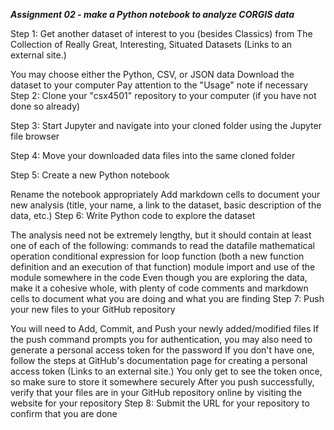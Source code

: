 ***_Assignment 02 - make a Python notebook to analyze CORGIS data_***

Step 1:  Get another dataset of interest to you (besides Classics) from The Collection of Really Great, Interesting, Situated Datasets (Links to an external site.)

You may choose either the Python, CSV, or JSON data
Download the dataset to your computer
Pay attention to the "Usage" note if necessary
Step 2: Clone your "csx4501" repository to your computer (if you have not done so already)

Step 3: Start Jupyter and navigate into your cloned folder using the Jupyter file browser

Step 4: Move your downloaded data files into the same cloned folder

Step 5: Create a new Python notebook

Rename the notebook appropriately
Add markdown cells to document your new analysis (title, your name, a link to the dataset, basic description of the data, etc.)
Step 6: Write Python code to explore the dataset

The analysis need not be extremely lengthy, but it should contain at least one of each of the following:
commands to read the datafile
mathematical operation
conditional expression
for loop
function (both a new function definition and an execution of that function)
module import and use of the module somewhere in the code
Even though you are exploring the data, make it a cohesive whole, with plenty of code comments and markdown cells to document what you are doing and what you are finding
Step 7: Push your new files to your GitHub repository

You will need to Add, Commit, and Push your newly added/modified files
If the push command prompts you for authentication, you may also need to generate a personal access token for the password
If you don't have one, follow the steps at GitHub's documentation page for creating a personal access token (Links to an external site.)
You only get to see the token once, so make sure to store it somewhere securely
After you push successfully, verify that your files are in your GitHub repository online by visiting the website for your repository
Step 8: Submit the URL for your repository to confirm that you are done
